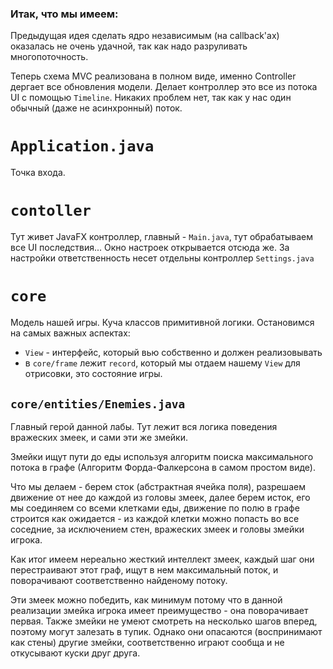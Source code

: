 ### Итак, что мы имеем:
Предыдущая идея сделать ядро независимым (на callback'ах) оказалась не очень удачной, 
так как надо разруливать многопоточность.

Теперь схема MVC реализована в полном виде, именно Controller дергает все обновления модели.
Делает контроллер это все из потока UI с помощью `Timeline`. Никаких проблем нет, так как у нас 
один обычный (даже не асинхронный) поток.

# `Application.java`
Точка входа.

# `contoller`
Тут живет JavaFX контроллер, главный - `Main.java`, тут обрабатываем все UI последствия...
Окно настроек открывается отсюда же. За настройки ответственность несет отдельны контроллер `Settings.java`

# `core`
Модель нашей игры. Куча классов примитивной логики. Остановимся на самых важных аспектах:
* `View` - интерфейс, который вью собственно и должен реализовывать
* в `core/frame` лежит `record`, который мы отдаем нашему `View` для отрисовки, это состояние игры.

## `core/entities/Enemies.java`
Главный герой данной лабы. 
Тут лежит вся логика поведения вражеских змеек, и сами эти же змейки.

Змейки ищут пути до еды используя алгоритм поиска максимального потока в графе
(Алгоритм Форда-Фалкерсона в самом простом виде). 

Что мы делаем - берем сток (абстрактная ячейка поля), разрешаем 
движение от нее до каждой из головы змеек, далее берем исток, его мы соединяем со всеми клетками еды,
движение по полю в графе строится как ожидается - из каждой клетки можно попасть во все соседние,
за исключением стен, вражеских змеек и головы змейки игрока.

Как итог имеем нереально жесткий интеллект змеек, каждый шаг они перестраивают этот граф, 
ищут в нем максимальный поток, и поворачивают соответственно найденому потоку.

Эти змеек можно победить, как минимум потому что в данной реализации змейка игрока имеет преимущество -
она поворачивает первая. Также змейки не умеют смотреть на несколько шагов вперед, поэтому могут залезать в тупик.
Однако они опасаются (воспринимают как стены) другие змейки, соответственно играют сообща и не откусывают куски
друг друга.
